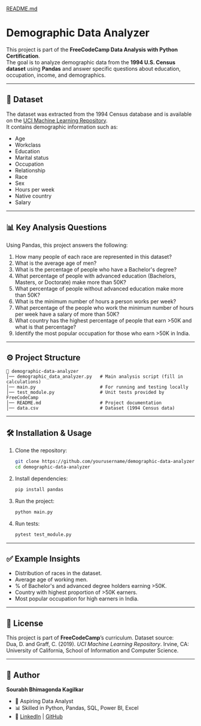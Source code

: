 [README.md](https://github.com/user-attachments/files/21892097/README.md)
# Demographic Data Analyzer

This project is part of the **FreeCodeCamp Data Analysis with Python Certification**.  
The goal is to analyze demographic data from the **1994 U.S. Census dataset** using **Pandas** and answer specific questions about education, occupation, income, and demographics.  

---

## 📂 Dataset
The dataset was extracted from the 1994 Census database and is available on the [UCI Machine Learning Repository](https://archive.ics.uci.edu/ml/datasets/adult).  
It contains demographic information such as:
- Age
- Workclass
- Education
- Marital status
- Occupation
- Relationship
- Race
- Sex
- Hours per week
- Native country
- Salary

---

## 📊 Key Analysis Questions

Using Pandas, this project answers the following:

1. How many people of each race are represented in this dataset?  
2. What is the average age of men?  
3. What is the percentage of people who have a Bachelor's degree?  
4. What percentage of people with advanced education (Bachelors, Masters, or Doctorate) make more than 50K?  
5. What percentage of people without advanced education make more than 50K?  
6. What is the minimum number of hours a person works per week?  
7. What percentage of the people who work the minimum number of hours per week have a salary of more than 50K?  
8. What country has the highest percentage of people that earn >50K and what is that percentage?  
9. Identify the most popular occupation for those who earn >50K in India.  

---

## ⚙️ Project Structure

```
📁 demographic-data-analyzer
│── demographic_data_analyzer.py   # Main analysis script (fill in calculations)
│── main.py                        # For running and testing locally
│── test_module.py                 # Unit tests provided by FreeCodeCamp
│── README.md                      # Project documentation
│── data.csv                       # Dataset (1994 Census data)
```

---

## 🛠️ Installation & Usage

1. Clone the repository:
   ```bash
   git clone https://github.com/yourusername/demographic-data-analyzer.git
   cd demographic-data-analyzer
   ```

2. Install dependencies:
   ```bash
   pip install pandas
   ```

3. Run the project:
   ```bash
   python main.py
   ```

4. Run tests:
   ```bash
   pytest test_module.py
   ```

---

## ✅ Example Insights
- Distribution of races in the dataset.  
- Average age of working men.  
- % of Bachelor's and advanced degree holders earning >50K.  
- Country with highest proportion of >50K earners.  
- Most popular occupation for high earners in India.  

---

## 📜 License
This project is part of **FreeCodeCamp**’s curriculum. Dataset source:  
Dua, D. and Graff, C. (2019). *UCI Machine Learning Repository*. Irvine, CA: University of California, School of Information and Computer Science.  

---

## 🚀 Author
**Sourabh Bhimagonda Kagilkar**  
- 🎯 Aspiring Data Analyst  
- 📊 Skilled in Python, Pandas, SQL, Power BI, Excel  
- 🔗 [LinkedIn](https://www.linkedin.com) | [GitHub](https://github.com)  
